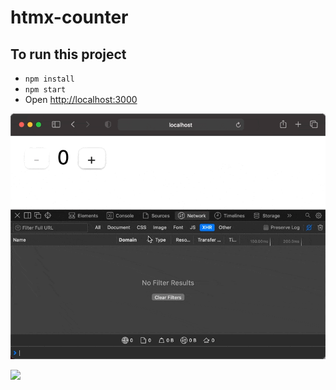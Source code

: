 # htmx-counter

## To run this project

- `npm install`
- `npm start`
- Open [http://localhost:3000](http://localhost:3000)

![](counter/demo.gif)

![](todo/demo.gif)
